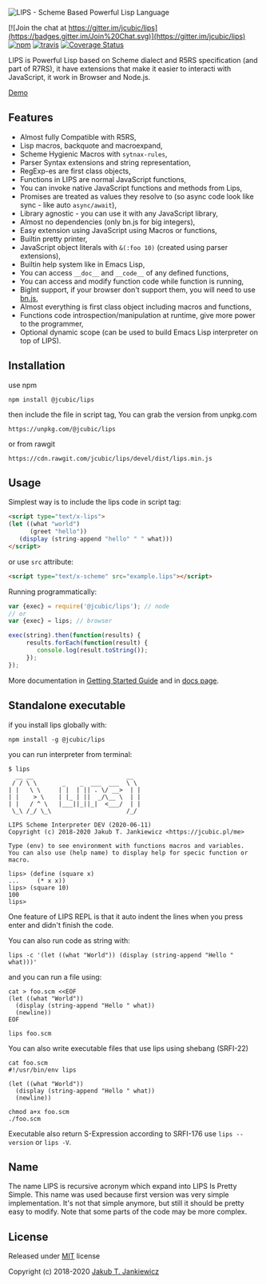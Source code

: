 ![LIPS - Scheme Based Powerful Lisp Language](https://github.com/jcubic/lips/blob/devel/assets/lips.svg?raw=true)

[![Join the chat at https://gitter.im/jcubic/lips](https://badges.gitter.im/Join%20Chat.svg)](https://gitter.im/jcubic/lips)
[![npm](https://img.shields.io/badge/npm-DEV-blue.svg)](https://www.npmjs.com/package/@jcubic/lips)
[![travis](https://travis-ci.org/jcubic/lips.svg?branch=devel&7693df479ad9ff3241b2715a44820f19fcdab8e4)](https://travis-ci.org/jcubic/lips)
[![Coverage Status](https://coveralls.io/repos/github/jcubic/lips/badge.svg?branch=devel&2c48907438a7265935a7b21e6931008d)](https://coveralls.io/github/jcubic/lips?branch=devel)


LIPS is Powerful Lisp based on Scheme dialect and R5RS specification
(and part of R7RS), it have extensions that make it easier to interacti
with JavaScript, it work in Browser and Node.js.

[Demo](https://jcubic.github.io/lips/#demo)

## Features

* Almost fully Compatible with R5RS,
* Lisp macros, backquote and macroexpand,
* Scheme Hygienic Macros with `sytnax-rules`,
* Parser Syntax extensions and string representation,
* RegExp-es are first class objects,
* Functions in LIPS are normal JavaScript functions,
* You can invoke native JavaScript functions and methods from Lips,
* Promises are treated as values they resolve to (so async code look like sync - like auto `async/await`),
* Library agnostic - you can use it with any JavaScript library,
* Almost no dependencies (only bn.js for big integers),
* Easy extension using JavaScript using Macros or functions,
* Builtin pretty printer,
* JavaScript object literals with `&(:foo 10)` (created using parser extensions),
* Builtin help system like in Emacs Lisp,
* You can access `__doc__` and `__code__` of any defined functions,
* You can access and modify function code while function is running,
* BigInt support, if your browser don't support them, you will need to use [bn.js](https://github.com/indutny/bn.js/),
* Almost everything is first class object including macros and functions,
* Functions code introspection/manipulation at runtime, give more power to the programmer,
* Optional dynamic scope (can be used to build Emacs Lisp interpreter on top of LIPS).

## Installation

use npm

```
npm install @jcubic/lips
```

then include the file in script tag, You can grab the version from unpkg.com

```
https://unpkg.com/@jcubic/lips
```

or from rawgit

```
https://cdn.rawgit.com/jcubic/lips/devel/dist/lips.min.js
```

## Usage


Simplest way is to include the lips code in script tag:

```html
<script type="text/x-lips">
(let ((what "world")
      (greet "hello"))
   (display (string-append "hello" " " what)))
</script>
```

or use `src` attribute:

```html
<script type="text/x-scheme" src="example.lips"></script>
```

Running programmatically:

```javascript
var {exec} = require('@jcubic/lips'); // node
// or
var {exec} = lips; // browser

exec(string).then(function(results) {
     results.forEach(function(result) {
        console.log(result.toString());
     });
});
```

More documentation in [Getting Started Guide](https://github.com/jcubic/lips/wiki/Getting-Started) and
in [docs page](https://jcubic.github.io/lips/docs.html).

## Standalone executable

if you install lips globally with:

```
npm install -g @jcubic/lips
```

you can run interpreter from terminal:

```
$ lips
  __ __                          __
 / / \ \       _    _  ___  ___  \ \
| |   \ \     | |  | || . \/ __>  | |
| |    > \    | |_ | ||  _/\__ \  | |
| |   / ^ \   |___||_||_|  <___/  | |
 \_\ /_/ \_\                     /_/

LIPS Scheme Interpreter DEV (2020-06-11)
Copyright (c) 2018-2020 Jakub T. Jankiewicz <https://jcubic.pl/me>

Type (env) to see environment with functions macros and variables.
You can also use (help name) to display help for specic function or macro.

lips> (define (square x)
...     (* x x))
lips> (square 10)
100
lips>
```

One feature of LIPS REPL is that it auto indent the lines when you press enter
and didn't finish the code.

You can also run code as string with:

```
lips -c '(let ((what "World")) (display (string-append "Hello " what)))'
```

and you can run a file using:

```
cat > foo.scm <<EOF
(let ((what "World"))
  (display (string-append "Hello " what))
  (newline))
EOF

lips foo.scm
```

You can also write executable files that use lips using shebang (SRFI-22)

```
cat foo.scm
#!/usr/bin/env lips

(let ((what "World"))
  (display (string-append "Hello " what))
  (newline))

chmod a+x foo.scm
./foo.scm
```

Executable also return S-Expression according to SRFI-176 use `lips --version` or `lips -V`.

## Name

The name LIPS is recursive acronym which expand into LIPS Is Pretty Simple.
This name was used because first version was very simple implementation.
It's not that simple anymore, but still it should be pretty easy to modify.
Note that some parts of the code may be more complex.

## License

Released under [MIT](http://opensource.org/licenses/MIT) license

Copyright (c) 2018-2020 [Jakub T. Jankiewicz](https://jcubic.pl/jakub-jankiewicz)
